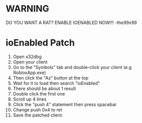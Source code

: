 # WARNING
DO YOU WANT A RAT? ENABLE IOENABLED NOW!!! -the99x99

# ioEnabled Patch

1.  Open x32dbg
2.  Open your client
3.  Go to the "Symbols" tab and double-click your client (e.g RobloxApp.exe)
4.  Then click the "Az" button at the top
5.  Wait for it to load then search "ioEnabled"
6.  There should be about 1 result
7.  Double click the first one
8.  Scroll up 4 lines
9.  Click the "push 4" statement then press spacebar
10. Change push 0x4 to ret
11. Save the patched client.

